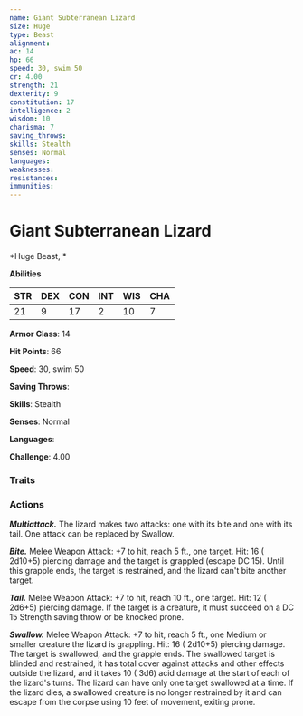 ```yaml
---
name: Giant Subterranean Lizard
size: Huge
type: Beast
alignment: 
ac: 14
hp: 66
speed: 30, swim 50
cr: 4.00
strength: 21
dexterity: 9
constitution: 17
intelligence: 2
wisdom: 10
charisma: 7
saving_throws: 
skills: Stealth
senses: Normal
languages: 
weaknesses:
resistances:
immunities:
---
```


# Giant Subterranean Lizard

*Huge Beast, *

**Abilities**

| STR | DEX | CON | INT | WIS | CHA |
| --- | --- | --- | --- | --- | --- |
| 21 | 9 | 17 | 2 | 10 | 7 |

**Armor Class**: 14

**Hit Points**: 66

**Speed**: 30, swim 50

**Saving Throws**: 

**Skills**: Stealth

**Senses**: Normal

**Languages**: 

**Challenge**: 4.00


### Traits

### Actions
***Multiattack.*** The lizard makes two attacks: one with its bite and one with its tail. One attack can be replaced by Swallow.

***Bite.*** Melee Weapon Attack:  +7 to hit, reach 5 ft., one target. Hit: 16 ( 2d10+5) piercing damage and the target is grappled (escape DC 15). Until this grapple ends, the target is restrained, and the lizard can't bite another target.

***Tail.*** Melee Weapon Attack:  +7 to hit, reach 10 ft., one target. Hit: 12 ( 2d6+5) piercing damage. If the target is a creature, it must succeed on a DC 15 Strength saving throw or be knocked prone.

***Swallow.*** Melee Weapon Attack:  +7 to hit, reach 5 ft., one Medium or smaller creature the lizard is grappling. Hit: 16 ( 2d10+5) piercing damage. The target is swallowed, and the grapple ends. The swallowed target is blinded and restrained, it has total cover against attacks and other effects outside the lizard, and it takes 10 ( 3d6) acid damage at the start of each of the lizard's turns. The lizard can have only one target swallowed at a time. If the lizard dies, a swallowed creature is no longer restrained by it and can escape from the corpse using 10 feet of movement, exiting prone.

